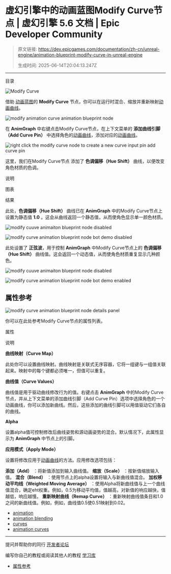 # 虚幻引擎中的动画蓝图Modify Curve节点 | 虚幻引擎 5.6 文档 | Epic Developer Community

> 原文链接: https://dev.epicgames.com/documentation/zh-cn/unreal-engine/animation-blueprint-modify-curve-in-unreal-engine
> 
> 生成时间: 2025-06-14T20:04:13.247Z

---

目录

![Modify Curve](https://dev.epicgames.com/community/api/documentation/image/6ec95e33-f836-4b9d-877e-58ebad5f12f6?resizing_type=fill&width=1920&height=335)

借助 [动画蓝图](/documentation/zh-cn/unreal-engine/animation-blueprints-in-unreal-engine)的 **Modify Curve** 节点，你可以在运行时混合、缩放并重新映射[动画曲线](/documentation/zh-cn/unreal-engine/animation-curves-in-unreal-engine)。

![modify animation curve animation blueprint node](https://d1iv7db44yhgxn.cloudfront.net/documentation/images/9449290e-7b14-4000-86fa-fe5c3e4dd28e/modifycurve.png)

在 **AnimGraph** 中右键点击Modify Curve节点，在上下文菜单的 **添加曲线引脚（Add Curve Pin）** 中选择角色的[动画曲线](/documentation/zh-cn/unreal-engine/animation-curves-in-unreal-engine)，添加对应的[动画曲线](/documentation/zh-cn/unreal-engine/animation-curves-in-unreal-engine)。

![right click the modify curve node to create a new curve input pin add curve pin](https://d1iv7db44yhgxn.cloudfront.net/documentation/images/07bd3ad3-a765-4ffa-bb04-f35e0377f758/addcurve.png)

这里，我们在Modify Curve节点 添加了 **色调偏移（Hue Shift）** 曲线，以便改变角色材质的色调。

说明

图表

结果

此处，**色调偏移（Hue Shift）** 曲线已在 **AnimGraph** 中的Modify Curve节点上设置为静态值 **1.0** 。这会从曲线返回一个静态值，从而使角色显示单一颜色材质。

![modify cuuve animaiton blueprint node disabled](https://d1iv7db44yhgxn.cloudfront.net/documentation/images/9a01c8a3-210d-4d45-8a23-ac30326e16d1/graphoff.gif)

![modify curve animation blueprint node bot demo disabled](https://d1iv7db44yhgxn.cloudfront.net/documentation/images/168affc6-5299-49f5-aba1-35be9f62eaa3/botoff.gif)

此处设置了 **正弦波**，用于控制 **AnimGraph** 中Modify Curve节点上的 **色调偏移（Hue Shift）** 曲线值。这会返回一个动态值，从而使角色材质重复显示几种颜色。

![modify cuuve animaiton blueprint node disabled](https://d1iv7db44yhgxn.cloudfront.net/documentation/images/cd270050-ff24-423c-814b-3af7c896c681/graphon.gif)

![modify curve animation blueprint node bot demo enabled](https://d1iv7db44yhgxn.cloudfront.net/documentation/images/ced25cc1-175b-4da5-8658-9a51aaf115dd/boton.gif)

## 属性参考

![modify curve animation blueprint node details panel](https://d1iv7db44yhgxn.cloudfront.net/documentation/images/335e559c-9154-4045-8282-e2ad2736794b/details.png)

你可以在此处参考Modify Curve节点的属性列表。

属性

说明

**曲线映射（Curve Map）**

此处你可以设置曲线映射。曲线映射是关联式无序容器，它将一组键与一组值关联起来。映射中的每个键都必须唯一，但值可以重复。

**曲线值（Curve Values）**

曲线值是用于驱动曲线修改行为的值。右键点击 **AnimGraph** 中的Modify Curve节点，并从上下文菜单的添加曲线引脚（Add Curve Pin）选项中选择角色的一个动画曲线，你可以添加新曲线。然后，这些添加的曲线引脚可以用值驱动它们各自的曲线。

**Alpha**

设置alpha值可控制修改后曲线姿势和源动画姿势的混合。默认情况下，此属性显示为 **AnimGraph** 中节点上的引脚。

**应用模式（Apply Mode）**

设置将修改应用于[动画曲线](/documentation/zh-cn/unreal-engine/animation-curves-in-unreal-engine)的方法。应用修改选项包括：

**添加（Add）** ：将新值添加到输入曲线值。 **缩放（Scale）** ：按新值缩放输入值。 **混合（Blend）** ：使用节点上的alpha设置将输入与新曲线值混合。 **加权移动平均线（Weighted Moving Average）** ：使用Alpha将新曲线值与上一个曲线值混合，确定eht权重。例如，0.5为移动平均值，值越高，对新值的响应越快，值越低，响应越慢。 **重新映射曲线（Remap Curve）** ：重新映射曲线值条目和1.0之间的新曲线值。例如，例如，曲线值0.5使0.51映射到0.02。

-   [animation](https://dev.epicgames.com/community/search?query=animation)
-   [animation blending](https://dev.epicgames.com/community/search?query=animation%20blending)
-   [curves](https://dev.epicgames.com/community/search?query=curves)
-   [animation curves](https://dev.epicgames.com/community/search?query=animation%20curves)

* * *

提问并帮助你的同行 [开发者论坛](https://forums.unrealengine.com/categories?tag=unreal-engine)

编写你自己的教程或阅读其他人的教程 [学习库](https://dev.epicgames.com/community/unreal-engine/learning)

-   [属性参考](/documentation/zh-cn/unreal-engine/animation-blueprint-modify-curve-in-unreal-engine#%E5%B1%9E%E6%80%A7%E5%8F%82%E8%80%83)